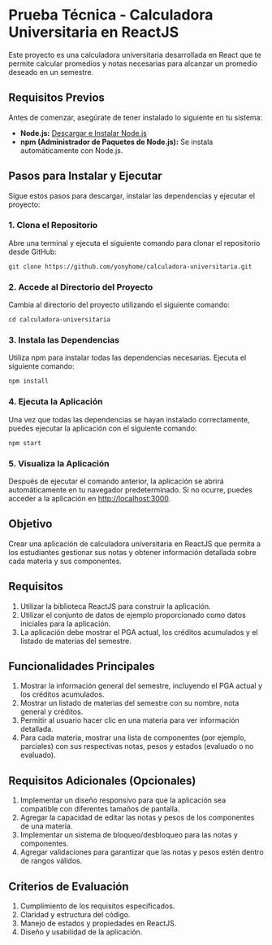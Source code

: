 # Prueba Técnica - Calculadora Universitaria en ReactJS

Este proyecto es una calculadora universitaria desarrollada en React que te permite calcular promedios y notas necesarias para alcanzar un promedio deseado en un semestre.

## Requisitos Previos

Antes de comenzar, asegúrate de tener instalado lo siguiente en tu sistema:

- **Node.js:** [Descargar e Instalar Node.js](https://nodejs.org/)
- **npm (Administrador de Paquetes de Node.js):** Se instala automáticamente con Node.js.

## Pasos para Instalar y Ejecutar

Sigue estos pasos para descargar, instalar las dependencias y ejecutar el proyecto:

### 1. Clona el Repositorio

Abre una terminal y ejecuta el siguiente comando para clonar el repositorio desde GitHub:

```git clone https://github.com/yonyhome/calculadora-universitaria.git```

### 2. Accede al Directorio del Proyecto

Cambia al directorio del proyecto utilizando el siguiente comando:

```cd calculadora-universitaria```

### 3. Instala las Dependencias

Utiliza npm para instalar todas las dependencias necesarias. Ejecuta el siguiente comando:

```npm install```

### 4. Ejecuta la Aplicación

Una vez que todas las dependencias se hayan instalado correctamente, puedes ejecutar la aplicación con el siguiente comando:

```npm start```

### 5. Visualiza la Aplicación

Después de ejecutar el comando anterior, la aplicación se abrirá automáticamente en tu navegador predeterminado. Si no ocurre, puedes acceder a la aplicación en [http://localhost:3000](http://localhost:3000).

## Objetivo
Crear una aplicación de calculadora universitaria en ReactJS que permita a los estudiantes gestionar sus notas y obtener información detallada sobre cada materia y sus componentes.

## Requisitos
1. Utilizar la biblioteca ReactJS para construir la aplicación.
2. Utilizar el conjunto de datos de ejemplo proporcionado como datos iniciales para la aplicación.
3. La aplicación debe mostrar el PGA actual, los créditos acumulados y el listado de materias del semestre.

## Funcionalidades Principales
1. Mostrar la información general del semestre, incluyendo el PGA actual y los créditos acumulados.
2. Mostrar un listado de materias del semestre con su nombre, nota general y créditos.
3. Permitir al usuario hacer clic en una materia para ver información detallada.
4. Para cada materia, mostrar una lista de componentes (por ejemplo, parciales) con sus respectivas notas, pesos y estados (evaluado o no evaluado).

## Requisitos Adicionales (Opcionales)
1. Implementar un diseño responsivo para que la aplicación sea compatible con diferentes tamaños de pantalla.
2. Agregar la capacidad de editar las notas y pesos de los componentes de una materia.
3. Implementar un sistema de bloqueo/desbloqueo para las notas y componentes.
4. Agregar validaciones para garantizar que las notas y pesos estén dentro de rangos válidos.


## Criterios de Evaluación
1. Cumplimiento de los requisitos especificados.
2. Claridad y estructura del código.
3. Manejo de estados y propiedades en ReactJS.
4. Diseño y usabilidad de la aplicación.


